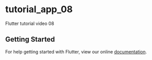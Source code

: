# tutorial_app_08

Flutter tutorial video 08

## Getting Started

For help getting started with Flutter, view our online
[documentation](https://flutter.io/).
